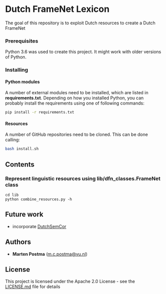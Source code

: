 # Dutch FrameNet Lexicon

The goal of this repository is to exploit Dutch resources to create a Dutch FrameNet

### Prerequisites

Python 3.6 was used to create this project. It might work with older versions of Python.

### Installing


#### Python modules

A number of external modules need to be installed, which are listed in **requirements.txt**.
Depending on how you installed Python, you can probably install the requirements using one of following commands:
```bash
pip install -r requirements.txt
```

#### Resources
A number of GitHub repositories need to be cloned. This can be done calling:
```bash
bash install.sh
```

## Contents

### Represent linguistic resources using lib/dfn_classes.FrameNet class
```
cd lib 
python combine_resources.py -h
```

## Future work
* incorporate [DutchSemCor](https://github.com/cltl/DutchSemCor_Reader) 
    
## Authors
* **Marten Postma** (m.c.postma@vu.nl)

## License
This project is licensed under the Apache 2.0 License - see the [LICENSE.md](LICENSE.md) file for details
